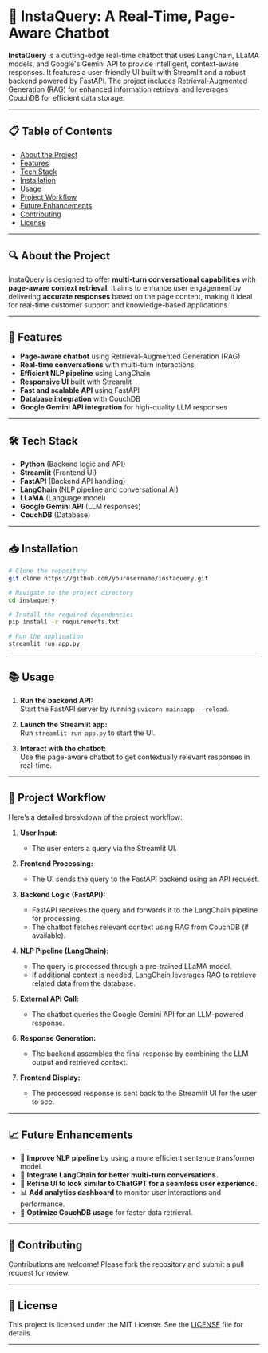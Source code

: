# 📖 InstaQuery: A Real-Time, Page-Aware Chatbot
**InstaQuery** is a cutting-edge real-time chatbot that uses LangChain, LLaMA models, and Google's Gemini API to provide intelligent, context-aware responses. It features a user-friendly UI built with Streamlit and a robust backend powered by FastAPI. The project includes Retrieval-Augmented Generation (RAG) for enhanced information retrieval and leverages CouchDB for efficient data storage.

---

## 📋 Table of Contents
- [About the Project](#about-the-project)
- [Features](#features)
- [Tech Stack](#tech-stack)
- [Installation](#installation)
- [Usage](#usage)
- [Project Workflow](#project-workflow)
- [Future Enhancements](#future-enhancements)
- [Contributing](#contributing)
- [License](#license)

---

## 🔍 About the Project
InstaQuery is designed to offer **multi-turn conversational capabilities** with **page-aware context retrieval**. It aims to enhance user engagement by delivering **accurate responses** based on the page content, making it ideal for real-time customer support and knowledge-based applications.

---

## 🚀 Features
- **Page-aware chatbot** using Retrieval-Augmented Generation (RAG)
- **Real-time conversations** with multi-turn interactions
- **Efficient NLP pipeline** using LangChain
- **Responsive UI** built with Streamlit
- **Fast and scalable API** using FastAPI
- **Database integration** with CouchDB
- **Google Gemini API integration** for high-quality LLM responses

---

## 🛠 Tech Stack
- **Python** (Backend logic and API)
- **Streamlit** (Frontend UI)
- **FastAPI** (Backend API handling)
- **LangChain** (NLP pipeline and conversational AI)
- **LLaMA** (Language model)
- **Google Gemini API** (LLM responses)
- **CouchDB** (Database)

---

## 📥 Installation
```bash
# Clone the repository
git clone https://github.com/yourusername/instaquery.git

# Navigate to the project directory
cd instaquery

# Install the required dependencies
pip install -r requirements.txt

# Run the application
streamlit run app.py
```

---

## 📚 Usage
1. **Run the backend API:**  
   Start the FastAPI server by running `uvicorn main:app --reload`.
   
2. **Launch the Streamlit app:**  
   Run `streamlit run app.py` to start the UI.

3. **Interact with the chatbot:**  
   Use the page-aware chatbot to get contextually relevant responses in real-time.

---

## 🔄 Project Workflow
Here’s a detailed breakdown of the project workflow:

1. **User Input:**
   - The user enters a query via the Streamlit UI.

2. **Frontend Processing:**
   - The UI sends the query to the FastAPI backend using an API request.

3. **Backend Logic (FastAPI):**
   - FastAPI receives the query and forwards it to the LangChain pipeline for processing.
   - The chatbot fetches relevant context using RAG from CouchDB (if available).

4. **NLP Pipeline (LangChain):**
   - The query is processed through a pre-trained LLaMA model.
   - If additional context is needed, LangChain leverages RAG to retrieve related data from the database.

5. **External API Call:**
   - The chatbot queries the Google Gemini API for an LLM-powered response.

6. **Response Generation:**
   - The backend assembles the final response by combining the LLM output and retrieved context.

7. **Frontend Display:**
   - The processed response is sent back to the Streamlit UI for the user to see.

---

## 📈 Future Enhancements
- 🔄 **Improve NLP pipeline** by using a more efficient sentence transformer model.
- 🧩 **Integrate LangChain for better multi-turn conversations.**
- 🎨 **Refine UI to look similar to ChatGPT for a seamless user experience.**
- 📊 **Add analytics dashboard** to monitor user interactions and performance.
- 🧱 **Optimize CouchDB usage** for faster data retrieval.

---

## 🤝 Contributing
Contributions are welcome! Please fork the repository and submit a pull request for review.

---

## 📜 License
This project is licensed under the MIT License. See the [LICENSE](LICENSE) file for details.

---
